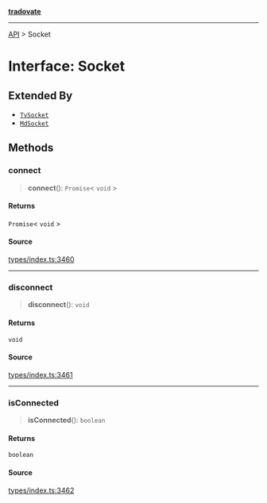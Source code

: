 [**tradovate**](../README.md)

***

[API](../API.md) > Socket

# Interface: Socket

## Extended By

- [`TvSocket`](interface.TvSocket.md)
- [`MdSocket`](interface.MdSocket.md)

## Methods

### connect

> **connect**(): `Promise`\< `void` \>

#### Returns

`Promise`\< `void` \>

#### Source

[types/index.ts:3460](https://github.com/cgilly2fast/tradovate-typescript/blob/b1caea5/src/types/index.ts#L3460)

***

### disconnect

> **disconnect**(): `void`

#### Returns

`void`

#### Source

[types/index.ts:3461](https://github.com/cgilly2fast/tradovate-typescript/blob/b1caea5/src/types/index.ts#L3461)

***

### isConnected

> **isConnected**(): `boolean`

#### Returns

`boolean`

#### Source

[types/index.ts:3462](https://github.com/cgilly2fast/tradovate-typescript/blob/b1caea5/src/types/index.ts#L3462)
